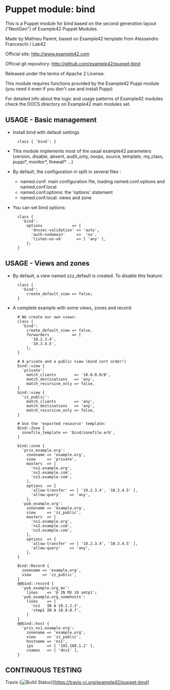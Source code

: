 # Puppet module: bind

This is a Puppet module for bind based on the second generation layout ("NextGen") of Example42 Puppet Modules.

Made by Mathieu Parent, based on Example42 template from Alessandro Franceschi / Lab42

Official site: http://www.example42.com

Official git repository: http://github.com/example42/puppet-bind

Released under the terms of Apache 2 License.

This module requires functions provided by the Example42 Puppi module (you need it even if you don't use and install Puppi)

For detailed info about the logic and usage patterns of Example42 modules check the DOCS directory on Example42 main modules set.


## USAGE - Basic management

* Install bind with default settings

        class { 'bind': }

* This module implements most of the usual example42 parameters (version,
  disable, absent, audit\_only, noops, source, template, my\_class,
  puppi\*, monitor\*, firewall\* ...)

* By default, the configuration in split in several files :
  * named.conf: main configuration file, loading named.conf.options and named.conf.local
  * named.conf.options: the 'options' statement
  * named.conf.local: views and zone

* You can set bind options:

        class {
          'bind':
            options             => {
              'dnssec-validation' => 'auto',
              'auth-nxdomain'     =>  'no',
              'listen-on-v6'      => [ 'any' ],
            };
        }


## USAGE - Views and zones

* By default, a view named zzz\_default is created. To disable this feature:

        class {
          'bind':
            create_default_view => false;
        }

* A complete example with some views, zones and record:

        # We create our own views:
        class {
          'bind':
            create_default_view => false,
            forwarders          => [
              '10.2.3.4',
              '10.3.4.5',
            ];
        }

        # A private and a public view (mind sort order!)
        bind::view {
          'private':
            match_clients        => '10.0.0.0/8',
            match_destinations   => 'any',
            match_recursive_only => false,
        }
        bind::view {
          'zz_public':
            match_clients        => 'any',
            match_destinations   => 'any',
            match_recursive_only => false,
        }

        # Use the 'exported resource' template:
        Bind::Zone {
          zonefile_template => 'bind/zonefile.erb',
        }

        bind::zone {
          'priv_example.org':
            zonename => 'example.org',
            view     => 'private',
            masters  => [
              'ns1.example.org',
              'ns2.example.com',
              'ns3.example.com',
            ],
            options  => {
              'allow-transfer' => [ '10.2.3.4', '10.3.4.5' ],
              'allow-query'    => 'any',
            },
          'pub_example.org':
            zonename => 'example.org',
            view     => 'zz_public',
            masters  => [
              'ns1.example.org',
              'ns2.example.com',
              'ns3.example.com',
            ],
            options  => {
              'allow-transfer' => [ '10.2.3.4', '10.3.4.5' ],
              'allow-query'    => 'any',
            },
        }

        Bind::Record {
          zonename => 'example.org',
          view     => 'zz_public',
        }
        @@bind::record {
          'pub_example.org_mx':
            lines    => '@ IN MX 10 smtp1';
          'pub_example.org_somehosts':
            lines    => [
              'ns1   IN A 10.1.2.3',
              'stmp1 IN A 10.9.8.7',
            ]
        }
        @@bind::host {
          'priv_ns1.example.org':
            zonename => 'example.org',
            view     => 'zz_public',
            hostname => 'ns1',
            ips      => [ '192.168.1.2' ],
            cnames   => [ 'dns1' ],
        }



## CONTINUOUS TESTING

Travis {<img src="https://travis-ci.org/example42/puppet-bind.png?branch=master" alt="Build Status" />}[https://travis-ci.org/example42/puppet-bind]
